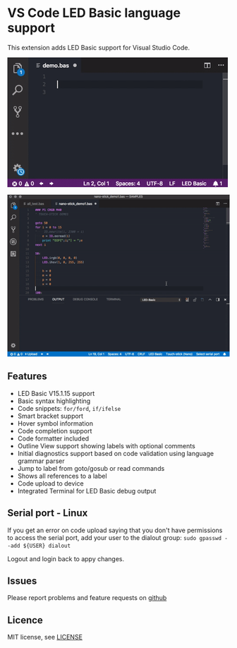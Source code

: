 # VS Code LED Basic language support

This extension adds LED Basic support for Visual Studio Code.

![](gh/auto_complete.gif)

![](gh/upload.gif)

## Features
- LED Basic V15.1.15 support
- Basic syntax highlighting
- Code snippets: `for/ford`, `if/ifelse`
- Smart bracket support
- Hover symbol information
- Code completion support
- Code formatter included
- Outline View support showing labels with optional comments
- Initial diagnostics support based on code validation using language grammar parser
- Jump to label from goto/gosub or read commands
- Shows all references to a label
- Code upload to device
- Integrated Terminal for LED Basic debug output

## Serial port - Linux
If you get an error on code upload saying that you don't have permissions to access the serial port, add your user to the dialout group: `sudo gpasswd --add ${USER} dialout`

Logout and login back to appy changes.

## Issues
Please report problems and feature requests on [github](https://github.com/Gamadril/led-basic-vscode/issues)

## Licence
MIT license, see [LICENSE](./LICENSE)



